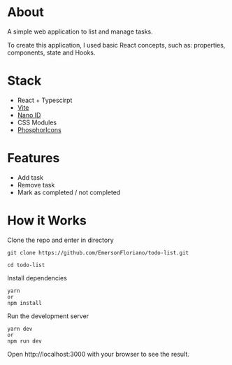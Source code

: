 # About

A simple web application to list and manage tasks.

To create this application, I used basic React concepts, such as: properties, components, state and Hooks.

# Stack

- React + Typescirpt
- [Vite](https://vitejs.dev/)
- [Nano ID](https://github.com/ai/nanoid#readme)
- CSS Modules
- [PhosphorIcons](https://phosphoricons.com/)

# Features

- Add task
- Remove task
- Mark as completed / not completed

# How it Works

Clone the repo and enter in directory

```
git clone https://github.com/EmersonFloriano/todo-list.git

cd todo-list
```

Install dependencies

```
yarn
or
npm install
```

Run the development server

```
yarn dev
or
npm run dev
```

Open http://localhost:3000 with your browser to see the result.
